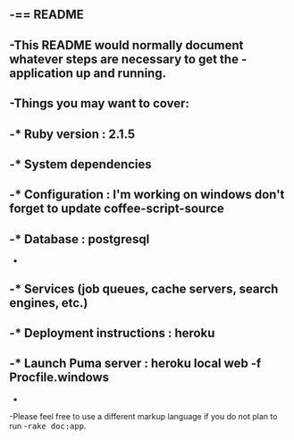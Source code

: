 -== README
-
-This README would normally document whatever steps are necessary to get the
-application up and running.
-
-Things you may want to cover:
-
-* Ruby version : 2.1.5
-
-* System dependencies
-
-* Configuration : I'm working on windows don't forget to update coffee-script-source
-
-* Database : postgresql
-
-
-* Services (job queues, cache servers, search engines, etc.)
-
-* Deployment instructions : heroku
-
-* Launch Puma server : heroku local web -f Procfile.windows
-
-
-Please feel free to use a different markup language if you do not plan to run
-<tt>rake doc:app</tt>.
